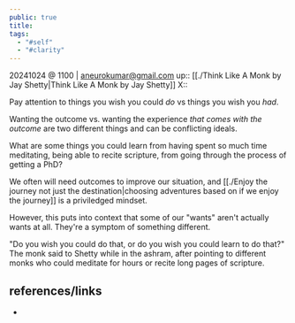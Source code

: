 ```yaml
---
public: true
title: 
tags:
  - "#self"
  - "#clarity"
---
```

20241024 @ 1100 | aneurokumar@gmail.com
up:: [[./Think Like A Monk by Jay Shetty|Think Like A Monk by Jay Shetty]]
X:: 

Pay attention to things you wish you could *do* vs things you wish you *had*. 

Wanting the outcome vs. wanting the experience *that comes with the outcome* are two different things and can be conflicting ideals.

What are some things you could learn from having spent so much time meditating, being able to recite scripture, from going through the process of getting a PhD?

We often will need outcomes to improve our situation, and [[./Enjoy the journey not just the destination|choosing adventures based on if we enjoy the journey]] is a priviledged mindset.

However, this puts into context that some of our "wants" aren't actually wants at all. They're a symptom of something different.

"Do you wish you could do that, or do you wish you could learn to do that?" The monk said to Shetty while in the ashram, after pointing to different monks who could meditate for hours or recite long pages of scripture.
## references/links
* 
